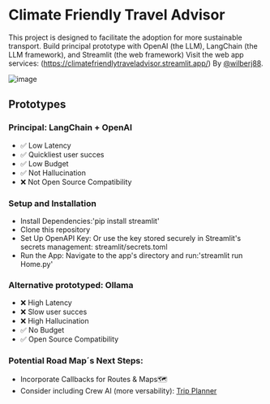 # Climate Friendly Travel Advisor
This project is designed to facilitate the adoption for more sustainable transport.
Build principal prototype with OpenAI (the LLM), LangChain (the LLM framework), and Streamlit (the web framework)
Visit the web app services: (https://climatefriendlytraveladvisor.streamlit.app/)
By [@wilberj88](https://github.com/wilberj88).

![image](https://github.com/wilberj88/ClimateFriendlyTravelAdvisor/assets/49035216/2c0b2f40-bc5b-4b2c-a393-5e1c5ffb67c1)

## Prototypes

### Principal: LangChain + OpenAI 
- ✅ Low Latency 
- ✅ Quickliest user succes 
- ✅ Low Budget
- ✅ Not Hallucination
- ❌ Not Open Source Compatibility


### Setup and Installation
- Install Dependencies:'pip install streamlit'
- Clone this repository
- Set Up OpenAPI Key: Or use the key stored securely in Streamlit's secrets management: streamlit/secrets.toml
- Run the App: Navigate to the app's directory and run:'streamlit run Home.py'


### Alternative prototyped: Ollama 
- ❌ High Latency
- ❌ Slow user succes
- ❌ High Hallucination
- ✅ No Budget
- ✅ Open Source Compatibility 


### Potential Road Map´s Next Steps:
- Incorporate Callbacks for Routes & Maps🗺️ 
- Consider including Crew AI (more versability): [Trip Planner](https://github.com/joaomdmoura/crewAI-examples/tree/main/trip_planner)
